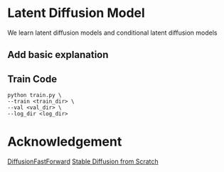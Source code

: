 # Latent Diffusion Model
We learn latent diffusion models and conditional latent diffusion models

## Add basic explanation

## Train Code
```
python train.py \
--train <train_dir> \
--val <val_dir> \
--log_dir <log_dir>

```

# Acknowledgement
[DiffusionFastForward](https://github.com/mikonvergence/DiffusionFastForward.git)
[Stable Diffusion from Scratch](https://www.youtube.com/watch?v=hEJjg7VUA8g)
